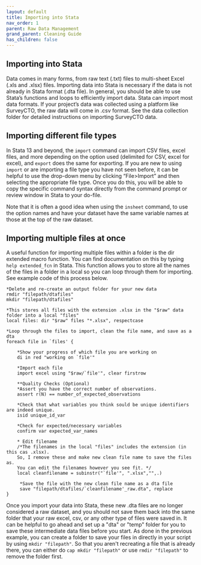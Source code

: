 ```yaml
---
layout: default
title: Importing into Stata
nav_order: 1
parent: Raw Data Management
grand_parent: Cleaning Guide
has_children: false
---
```



## Importing into Stata
Data comes in many forms, from raw text (.txt) files to multi-sheet Excel (.xls and .xlsx) files. Importing data into Stata is necessary if the data is not already in Stata format (.dta file). In general, you should be able to use Stata’s functions and loops to efficiently import data. Stata can import most data formats. If your project’s data was collected using a platform like SurveyCTO, the raw data will come in .csv format. See the data collection folder for detailed instructions on importing SurveyCTO data. 

## Importing different file types 
In Stata 13 and beyond, the `import` command can import CSV files, excel files, and more depending on the option used (delimited for CSV, excel for excel), and `export` does the same for exporting. If you are new to using `import` or are importing a file type you have not seen before, it can be helpful to use the drop-down menu by clicking “File>Import” and then selecting the appropriate file type. Once you do this, you will be able to copy the specific command syntax directly from the command prompt or review window in Stata to your do-file. 

Note that it is often a good idea when using the `insheet` command, to use the option names and have your dataset have the same variable names at those at the top of the raw dataset.

## Importing multiple files at once
A useful function for importing multiple files within a folder is the dir extended macro function. You can find documentation on this by typing `help extended_fcn` in Stata.  This function allows you to store all the names of the files in a folder in a local so you can loop through them for importing. See example code of this process below. 

````
*Delete and re-create an output folder for your new data 
rmdir "filepath/dtafiles"
mkdir "filepath/dtafiles"	

*This stores all files with the extension .xlsx in the "$raw" data folder into a local "files"
local files: dir "$raw" files "*.xlsx", respectcase 
   
*Loop through the files to import, clean the file name, and save as a dta
foreach file in `files' {
	
	*Show your progress of which file you are working on
	di in red "working on `file'"

	*Import each file
	import excel using "$raw/`file'", clear firstrow

	**Quality Checks (Optional)
	*Assert you have the correct number of observations.
	assert r(N) == number_of_expected_observations
	
	*Check that what variables you think sould be unique identifiers are indeed unique. 
	isid unique_id_var
	
	*Check for expected/necessary variables
	confirm var expected_var_names

	* Edit filename 
	/*The filenames in the local "files" includes the extension (in this cas .xlsx). 
	So, I remove these and make new clean file name to save the files as.
	You can edit the filenames however you see fit. */
	local cleanfilename = subinstr("`file'", ".xlsx","",.)

	 *Save the file with the new clean file name as a dta file
	 save "filepath/dtafiles/`cleanfilename'_raw.dta", replace
}	
````

Once you import your data into Stata, these new .dta files are no longer considered a raw dataset, and you should not save them back into the same folder that your raw excel, csv, or any other type of files were saved in. It can be helpful to go ahead and set up a "dta" or "temp" folder for you to save these intermediate data files before you start.  As done in the previous example, you can create a folder to save your files in directly in your script by using `mkdir "filepath"`. So that you aren't recreating a file that is already there, you can either do `cap mkdir "filepath"` or use `rmdir "filepath"` to remove the folder first. 
